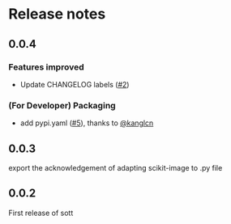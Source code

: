 # Release notes

<!-- do not remove -->

## 0.0.4

### Features improved

- Update CHANGELOG labels ([#2](https://github.com/kanglcn/sott/issues/2))

### (For Developer) Packaging

- add pypi.yaml ([#5](https://github.com/kanglcn/sott/pull/5)), thanks to [@kanglcn](https://github.com/kanglcn)


## 0.0.3

export the acknowledgement of adapting scikit-image to .py file


## 0.0.2

First release of sott



